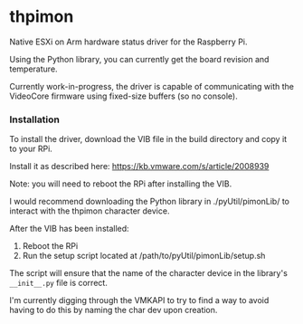 # thpimon
Native ESXi on Arm hardware status driver for the Raspberry Pi.

Using the Python library, you can currently get the board revision and temperature.

Currently work-in-progress, the driver is capable of communicating with the VideoCore firmware using fixed-size buffers (so no console).

### Installation

To install the driver, download the VIB file in the build directory and copy it to your RPi.

Install it as described here: https://kb.vmware.com/s/article/2008939

Note: you will need to reboot the RPi after installing the VIB.

I would recommend downloading the Python library in ./pyUtil/pimonLib/ to interact with the thpimon character device.

After the VIB has been installed:

1. Reboot the RPi
2. Run the setup script located at /path/to/pyUtil/pimonLib/setup.sh

The script will ensure that the name of the character device in the library's `__init__.py` file is correct.

I'm currently digging through the VMKAPI to try to find a way to avoid having to do this by naming the char dev upon creation.
